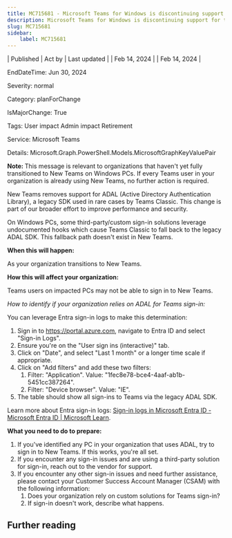 ```yaml
---
title: MC715681 - Microsoft Teams for Windows is discontinuing support for the legacy ADAL Authentication SDK.
description: Microsoft Teams for Windows is discontinuing support for the legacy ADAL Authentication SDK.
slug: MC715681
sidebar:
    label: MC715681
---
```



| Published | Act by | Last updated |
| Feb 14, 2024 |  | Feb 14, 2024 |

EndDateTime: Jun 30, 2024

Severity: normal

Category: planForChange

IsMajorChange: True

Tags: User impact Admin impact Retirement

Service: Microsoft Teams

Details: Microsoft.Graph.PowerShell.Models.MicrosoftGraphKeyValuePair

<p><b>Note:&nbsp;</b>This message is relevant to organizations that haven't yet fully transitioned to New Teams on Windows PCs. If every Teams user in your organization is already using New Teams, no further action is required.</p><p>New Teams removes support for ADAL (Active Directory Authentication Library), a legacy SDK used in rare cases by Teams Classic. This change is part of our broader effort to improve performance and security.
</p><p>On Windows PCs, some third-party/custom sign-in solutions leverage undocumented hooks which cause Teams Classic to fall back to the legacy ADAL SDK. This fallback path doesn't exist in New Teams.</p><p><b>When this will happen:</b></p><p>As your organization transitions to New Teams.</p><p><b>How this will affect your organization:</b></p><p>Teams users on impacted PCs may not be able to sign in to New Teams.</p><p><i>How to identify if your organization relies on ADAL for Teams sign-in:
</i></p><p>You can leverage Entra sign-in logs to make this determination:</p><ol><li>Sign in to <a href="https://portal.azure.com" target="_blank">https://portal.azure.com</a>, navigate to Entra ID and select "Sign-in Logs".</li><li>Ensure you're on the "User sign ins (interactive)" tab.
</li><li>Click on "Date", and select "Last 1 month" or a longer time scale if appropriate.
</li><li>Click on "Add filters" and add these two filters:
<ol><li>Filter: "Application". Value: "1fec8e78-bce4-4aaf-ab1b-5451cc387264".
</li><li>Filter: "Device browser". Value: "IE".
</li></ol></li><li>The table should show all sign-ins to Teams via the legacy ADAL SDK. 
</li></ol><p>Learn more about Entra sign-in logs: <a href="https://learn.microsoft.com/entra/identity/monitoring-health/concept-sign-ins" target="_blank">Sign-in logs in Microsoft Entra ID - Microsoft Entra ID | Microsoft Learn</a>.<br></p><p><b>What you need to do to prepare:</b></p><ol><li>If you've identified any PC in your organization that uses ADAL, try to sign in to New Teams. If this works, you're all set.
</li><li>If you encounter any sign-in issues and are using a third-party solution for sign-in, reach out to the vendor for support.
</li><li>If you encounter any other sign-in issues and need further assistance, please contact your Customer Success Account Manager (CSAM) with the following information:
<ol><li>Does your organization rely on custom solutions for Teams sign-in? 
</li><li>If sign-in doesn't work, describe what happens.</li></ol></li></ol>

## Further reading
